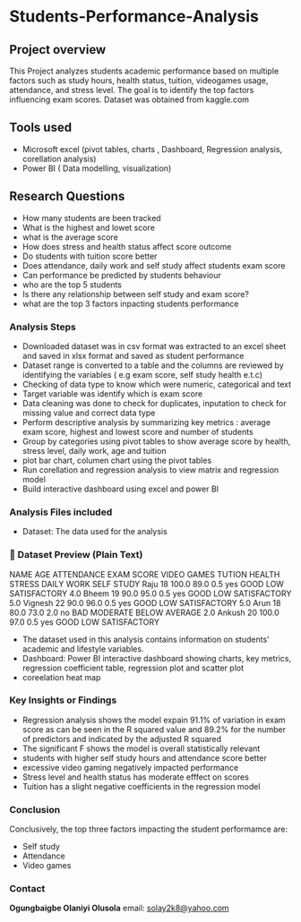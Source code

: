 # Students-Performance-Analysis
## Project overview
This Project analyzes students academic performance based on multiple factors such as study hours, health status, tuition, videogames usage, attendance, and stress level. The goal is to identify the top factors influencing exam scores. Dataset was obtained from kaggle.com 
## Tools used
- Microsoft excel (pivot tables, charts , Dashboard, Regression analysis, corellation analysis)
- Power BI ( Data modelling, visualization)
## Research Questions
- How many students are been tracked
- What is the highest and lowet score
- what is the average score
- How does stress and health status affect score outcome
- Do students with tuition score better
- Does attendance, daily work and self study affect students exam score
- Can performance be predicted by students behaviour
- who are the top 5 students
- Is there any relationship between self study and exam score?
- what are the top 3 factors inpacting students performance
### Analysis Steps
- Downloaded dataset was in csv format was extracted to an excel sheet and saved in xlsx format and saved as student performance
- Dataset range is converted to a table and the columns are reviewed by identifying the variables ( e.g exam score, self study health e.t.c)
- Checking of data type to know which were numeric, categorical and text
- Target variable was identify which is exam score
- Data cleaning was done to check for duplicates, inputation to check for missing value and correct data type
- Perform descriptive analysis by summarizing key metrics : average exam score, highest and lowest score and number of students
- Group by categories using pivot tables to show average score by health, stress level, daily work, age and tuition
- plot bar chart, columen chart using the pivot tables
- Run corellation and regression analysis to view matrix and regression model
- Build interactive dashboard using excel and power BI
### Analysis Files included
- Dataset: The data used for the analysis
### 📄 Dataset Preview (Plain Text)
NAME     AGE  ATTENDANCE  EXAM SCORE  VIDEO GAMES  TUTION  HEALTH   STRESS     DAILY WORK     SELF STUDY
Raju      18        100.0        89.0          0.5     yes     GOOD       LOW   SATISFACTORY           4.0
Bheem     19         90.0        95.0          0.5     yes     GOOD       LOW   SATISFACTORY           5.0
Vignesh   22         90.0        96.0          0.5     yes     GOOD       LOW   SATISFACTORY           5.0
Arun      18         80.0        73.0          2.0      no      BAD  MODERATE  BELOW AVERAGE           2.0
Ankush    20        100.0        97.0          0.5     yes     GOOD       LOW   SATISFACTORY

- The dataset used in this analysis contains information on students' academic and lifestyle variables.  
- Dashboard: Power BI interactive dashboard showing charts, key metrics, regression coefficient table, regression plot and scatter plot
- coreelation heat map
### Key Insights or Findings
- Regression analysis shows the model expain 91.1% of variation in exam score as can be seen in the R squared value and 89.2% for the number of predictors and indicated by the adjusted R squared
- The significant F shows the model is overall statistically relevant
- students with higher self study hours and attendance score better
- excessive video gaming negatively impacted performance
- Stress level and health status has moderate efffect on scores
- Tuition has a slight negative coefficients in the regression model
### Conclusion
Conclusively, the top three factors impacting the student performamce are:
- Self study
- Attendance
- Video games
### Contact
**Ogungbaigbe Olaniyi Olusola**
email: solay2k8@yahoo.com
